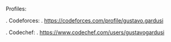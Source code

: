 Profiles:

. Codeforces: 
  . https://codeforces.com/profile/gustavo.gardusi
  
. Codechef:
  . https://www.codechef.com/users/gustavogardusi
